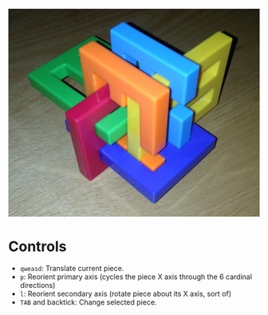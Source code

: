 ![Puzzle](puzzle.jpg)

# Controls

- `qweasd`: Translate current piece.
- `p`: Reorient primary axis (cycles the piece X axis through the 6
  cardinal directions)
- `l`: Reorient secondary axis (rotate piece about its X axis, sort of)
- `TAB` and backtick: Change selected piece.
